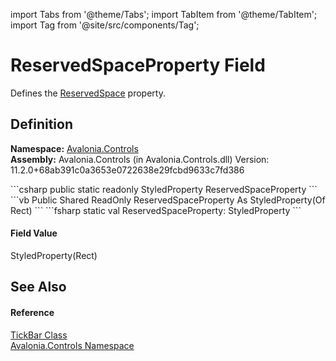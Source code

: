 import Tabs from '@theme/Tabs'; 
import TabItem from '@theme/TabItem'; 
import Tag from '@site/src/components/Tag'; 

# ReservedSpaceProperty Field


Defines the <a href="P_Avalonia_Controls_TickBar_ReservedSpace">ReservedSpace</a> property.



## Definition
**Namespace:** <a href="N_Avalonia_Controls">Avalonia.Controls</a>  
**Assembly:** Avalonia.Controls (in Avalonia.Controls.dll) Version: 11.2.0+68ab391c0a3653e0722638e29fcbd9633c7fd386

<Tabs groupId="api-code-preview">
<TabItem value="csharp" label="C#">
```csharp
public static readonly StyledProperty<Rect> ReservedSpaceProperty
```
</TabItem>
<TabItem value="vb" label="VB">
```vb
Public Shared ReadOnly ReservedSpaceProperty As StyledProperty(Of Rect)
```
</TabItem>
<TabItem value="fsharp" label="F#">
```fsharp
static val ReservedSpaceProperty: StyledProperty<Rect>
```
</TabItem>
</Tabs>



#### Field Value
StyledProperty(Rect)

## See Also


#### Reference
<a href="T_Avalonia_Controls_TickBar">TickBar Class</a>  
<a href="N_Avalonia_Controls">Avalonia.Controls Namespace</a>  
